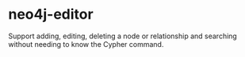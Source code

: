 # neo4j-editor
Support adding, editing, deleting a node or relationship and searching without needing to know the Cypher command.
